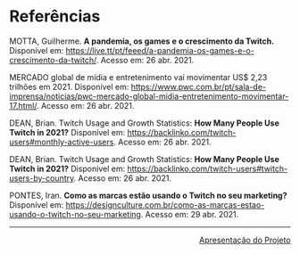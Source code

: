 # Referências

MOTTA, Guilherme. **A pandemia, os games e o crescimento da Twitch.** Disponível em: https://live.tt/pt/feeed/a-pandemia-os-games-e-o-crescimento-da-twitch/. Acesso em: 26 abr. 2021.

MERCADO global de mídia e entretenimento vai movimentar US$ 2,23 trilhões em 2021. Disponível em: https://www.pwc.com.br/pt/sala-de-imprensa/noticias/pwc-mercado-global-midia-entretenimento-movimentar-17.html/. Acesso em: 26 abr. 2021.

DEAN, Brian. Twitch Usage and Growth Statistics: **How Many People Use Twitch in 2021?** Disponível em: https://backlinko.com/twitch-users#monthly-active-users. Acesso em: 26 abr. 2021.

DEAN, Brian. Twitch Usage and Growth Statistics: **How Many People Use Twitch in 2021?** Disponível em: https://backlinko.com/twitch-users#twitch-users-by-country. Acesso em: 26 abr. 2021.

PONTES, Iran. **Como as marcas estão usando o Twitch no seu marketing?** Disponível em: https://designculture.com.br/como-as-marcas-estao-usando-o-twitch-no-seu-marketing. Acesso em: 29 abr. 2021.

<hr>

<p align="right"><a href="docs/12-Apresentação do Projeto" rel="docs">Apresentação do Projeto</a></p>